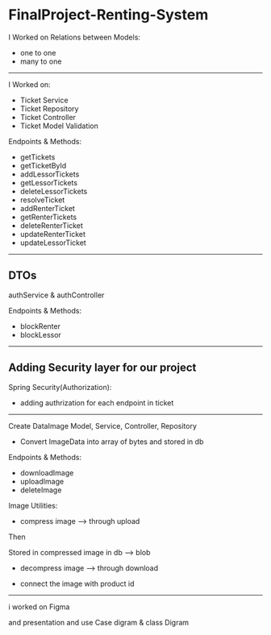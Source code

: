 # FinalProject-Renting-System


I Worked on Relations between Models:
- one to one
- many to one

-----------------------------------------

I Worked on:

- Ticket Service
- Ticket Repository
- Ticket Controller
- Ticket Model Validation

Endpoints & Methods:

- getTickets
- getTicketById
- addLessorTickets
- getLessorTickets
- deleteLessorTickets
- resolveTicket
- addRenterTicket
- getRenterTickets
- deleteRenterTicket
- updateRenterTicket
- updateLessorTicket

-----------------------------------------

DTOs
-----------------------------------------

authService & authController

Endpoints & Methods:

- blockRenter
- blockLessor

-----------------------------------------
Adding Security layer for our project
-----------------------------------------

Spring Security(Authorization):

- adding authrization for each endpoint in ticket

-----------------------------------------


Create DataImage Model, Service, Controller, Repository

- Convert ImageData into array of bytes and stored in db


Endpoints & Methods:

- downloadImage
- uploadImage
- deleteImage

Image Utilities:

- compress image --> through upload

Then

Stored in compressed image in db --> blob

- decompress image --> through download

- connect the image with product id

-----------------------------------------

i worked on Figma

and presentation and use Case digram & class Digram

 


